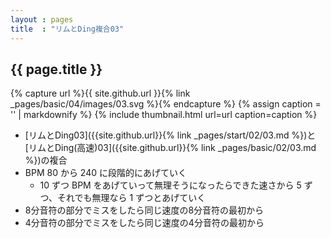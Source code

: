 ```yaml
---
layout : pages
title  : "リムとDing複合03"
---
```


## {{ page.title }}

{% capture url %}{{ site.github.url }}{% link _pages/basic/04/images/03.svg %}{% endcapture %}
{% assign caption = '' | markdownify %}
{% include thumbnail.html url=url caption=caption %}

* [リムとDing03]({{site.github.url}}{% link _pages/start/02/03.md %})と[リムとDing(高速)03]({{site.github.url}}{% link _pages/basic/02/03.md %})の複合
* BPM 80 から 240 に段階的にあげていく
  * 10 ずつ BPM をあげていって無理そうになったらできた速さから 5 ずつ、それでも無理なら 1 ずつとあげていく
* 8分音符の部分でミスをしたら同じ速度の8分音符の最初から
* 4分音符の部分でミスをしたら同じ速度の4分音符の最初から